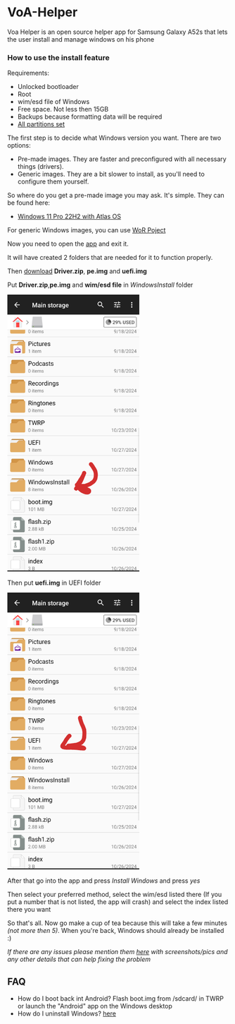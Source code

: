 # VoA-Helper

Voa Helper is an open source helper app for Samsung Galaxy A52s that lets the user install and manage windows on his phone

### How to use the install feature
Requirements:
- Unlocked bootloader
- Root
- wim/esd file of Windows
- Free space. Not less then 15GB
- Backups because formatting data will be required
- [All partitions set](https://github.com/VendDair/VoA-Helper/blob/main/Guide%20stuff/PARTITIONS.md)

The first step is to decide what Windows version you want.
There are two options:
- Pre-made images. They are faster and preconfigured with all necessary things (drivers).
- Generic images. They are a bit slower to install, as you'll need to configure them yourself.

So where do you get a pre-made image you may ask.
It's simple. They can be found here:
- [Windows 11 Pro 22H2 with Atlas OS](https://www.dropbox.com/scl/fi/cc9e3btnzs34bmnlbvpqe/win11_22h2_atlasos_desktop.wim?rlkey=35iuwtqzw4ofrut8d3z2m17w4&e=1&st=e7it86jw&dl=0)

For generic Windows images, you can use [WoR Poject](https://worproject.com/esd)

Now you need to open the [app](https://github.com/VendDair/VoA-Helper/releases) and exit it.

It will have created 2 folders that are needed for it to function properly.

Then [download](https://github.com/VendDair/VoA-Helper/releases/tag/FILES) **Driver.zip**, **pe.img** and **uefi.img**

Put **Driver.zip**,**pe.img** and **wim/esd file** in *WindowsInstall* folder

<img src="https://github.com/VendDair/VoA-Helper/blob/main/Guide%20stuff/windowsinstall.png" alt="Image" width="300" />

Then put **uefi.img** in UEFI folder

<img src="https://github.com/VendDair/VoA-Helper/blob/main/Guide%20stuff/uefi.png" alt="Image" width="300" />

After that go into the app and press *Install Windows* and press *yes*

Then select your preferred method, select the wim/esd listed there (If you put a number that is not listed, the app will crash) and select the index listed there you want

So that's all. Now go make a cup of tea because this will take a few minutes *(not more then 5)*. When you're back, Windows should already be installed :)

*If there are any issues please mention them [here](https://t.me/a52sxq_uefi) with screenshots/pics and any other details that can help fixing the problem*

## FAQ
- How do I boot back int Android? Flash boot.img from /sdcard/ in TWRP or launch the "Android" app on the Windows desktop
- How do I uninstall Windows? [here](https://github.com/VendDair/VoA-Helper/blob/main/Guide%20stuff/UNINSTALL.md)


















